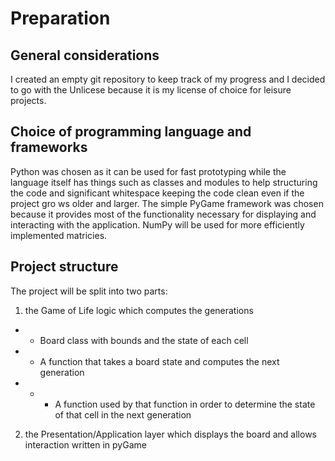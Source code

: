 # Preparation

## General considerations

I created an empty git repository to keep track of my progress
and I decided to go with the Unlicese because it is my license
of choice for leisure projects.

## Choice of programming language and frameworks

Python was chosen as it can be used for fast prototyping while 
the language itself has things such as classes and modules to
help structuring the code and significant whitespace keeping the
code clean even if the project gro ws older and larger. The
simple PyGame framework was chosen because it provides most of
the functionality necessary for displaying and interacting with
the application. NumPy will be used for more efficiently
implemented matricies.

## Project structure

The project will be split into two parts:
1. the Game of Life logic which computes the generations
* * Board class with bounds and the state of each cell
* * A function that takes a board state and computes the next generation
* * *  A function used by that function in order to determine the state of that cell in the next generation
2. the Presentation/Application layer which displays the board and allows interaction written in pyGame